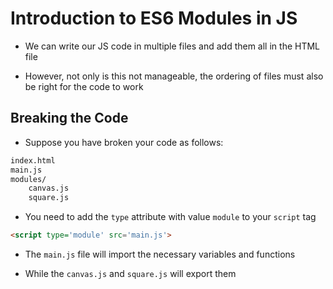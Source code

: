 # Introduction to ES6 Modules in JS

- We can write our JS code in multiple files and add them all in the HTML file

- However, not only is this not manageable, the ordering of files must also be
right for the code to work

## Breaking the Code

- Suppose you have broken your code as follows:

```cmd
index.html
main.js
modules/
    canvas.js
    square.js
```

- You need to add the `type` attribute with value `module` to your `script` tag

```html
<script type='module' src='main.js'>
```

- The `main.js` file will import the necessary variables and functions

- While the `canvas.js` and `square.js` will export them
